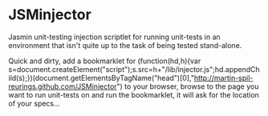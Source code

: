 JSMinjector
===========

Jasmin unit-testing injection scriptlet for running unit-tests in an environment that isn't quite up to the task of being tested stand-alone.

Quick and dirty, add a bookmarklet for (function(hd,h){var s=document.createElement("script");s.src=h+"/lib/injector.js";hd.appendChild(s);})(document.getElementsByTagName("head")[0],"http://martin-spil-reurings.github.com/JSMinjector") to your browser, browse to the page you want to run unit-tests on and run the bookmarklet, it will ask for the location of your specs...
